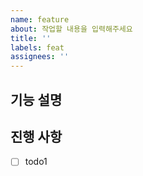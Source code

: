 ```yaml
---
name: feature
about: 작업할 내용을 입력해주세요
title: ''
labels: feat
assignees: ''
---
```


## 기능 설명 <!-- 개발할 기능에 대한 간단한 설명 작성 -->

## 진행 사항 <!-- 할 일 목록을 만들고 진행 사항 표시 -->

- [ ] todo1
